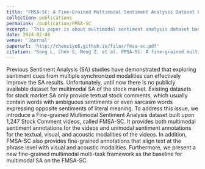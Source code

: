 ```yaml
---
title: "FMSA-SC: A Fine-Grained Multimodal Sentiment Analysis Dataset Based on Stock Comment Videos"
collection: publications
permalink: /publication/FMSA-SC
excerpt: 'This paper is about multimodal sentiment analysis dataset based on stock comment videos'
date: 2024-02-08
venue: 'Journal'
paperurl: 'http://chensiyu8.github.io/files/fmsa-sc.pdf'
citation: 'Song L, Chen S, Meng Z, et al. FMSA-SC: A fine-grained multimodal sentiment analysis dataset based on stock comment videos[J]. IEEE Transactions on Multimedia, 2024, 26: 7294-7306.'
---
```


Previous Sentiment Analysis (SA) studies have demonstrated that exploring sentiment cues from multiple synchronized modalities can effectively improve the SA results. Unfortunately, until now there is no publicly available dataset for multimodal SA of the stock market. Existing datasets for stock market SA only provide textual stock comments, which usually contain words with ambiguous sentiments or even sarcasm words expressing opposite sentiments of literal meaning. To address this issue, we introduce a Fine-grained Multimodal Sentiment Analysis dataset built upon 1,247 Stock Comment videos, called FMSA-SC. It provides both multimodal sentiment annotations for the videos and unimodal sentiment annotations for the textual, visual, and acoustic modalities of the videos. In addition, FMSA-SC also provides fine-grained annotations that align text at the phrase level with visual and acoustic modalities. Furthermore, we present a new fine-grained multimodal multi-task framework as the baseline for multimodal SA on the FMSA-SC.
